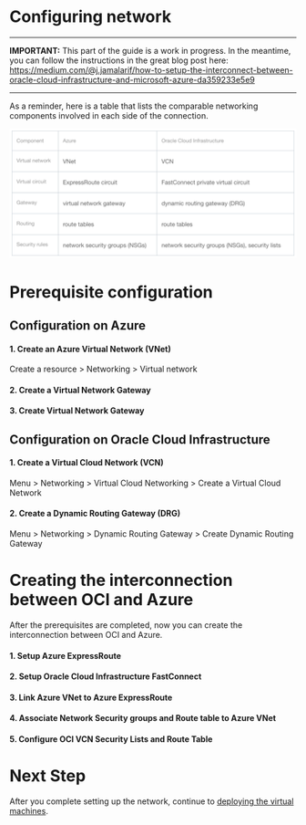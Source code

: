 # Configuring network

----------
**IMPORTANT:**
This part of the guide is a work in progress. In the meantime, you can follow the instructions in the great blog post here:
https://medium.com/@j.jamalarif/how-to-setup-the-interconnect-between-oracle-cloud-infrastructure-and-microsoft-azure-da359233e5e9

-------


As a reminder, here is a table that lists the comparable networking components involved in each side of the connection.

![](../images/network-components-table.png)

# Prerequisite configuration

## Configuration on Azure

#### 1. Create an Azure Virtual Network (VNet)
Create a resource > Networking > Virtual network

#### 2. Create a Virtual Network Gateway

#### 3. Create Virtual Network Gateway

## Configuration on Oracle Cloud Infrastructure

#### 1. Create a Virtual Cloud Network (VCN)
Menu > Networking > Virtual Cloud Networking > Create a Virtual Cloud Network

#### 2. Create a Dynamic Routing Gateway (DRG)

Menu > Networking > Dynamic Routing Gateway > Create Dynamic Routing Gateway

# Creating the interconnection between OCI and Azure

After the prerequisites are completed, now you can create the interconnection between OCI and Azure.

#### 1. Setup Azure ExpressRoute

#### 2. Setup Oracle Cloud Infrastructure FastConnect

#### 3. Link Azure VNet to Azure ExpressRoute

#### 4. Associate Network Security groups and Route table to Azure VNet

#### 5. Configure OCI VCN Security Lists and Route Table

# Next Step

After you complete setting up the network, continue to [deploying the virtual machines](../docs/vm-deployment.md).